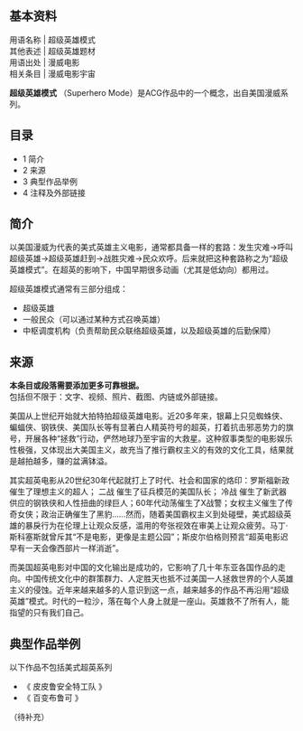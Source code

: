 **基本资料**  
---  
用语名称  |  超级英雄模式   
其他表述  |  超级英雄题材   
用语出处  |  漫威电影   
相关条目  |  漫威电影宇宙   
  
**超级英雄模式** （Superhero Mode）是ACG作品中的一个概念，出自美国漫威系列。

##  目录

  * 1  简介 
  * 2  来源 
  * 3  典型作品举例 
  * 4  注释及外部链接 

##  简介

以美国漫威为代表的美式英雄主义电影，通常都具备一样的套路：发生灾难→呼叫超级英雄→超级英雄赶到→战胜灾难→民众欢呼。后来就把这种套路称之为“超级英雄模式”。在超英的影响下，中国早期很多动画（尤其是低幼向）都用过。

超级英雄模式通常有三部分组成：

  * 超级英雄 
  * 一般民众（可以通过某种方式召唤英雄） 
  * 中枢调度机构（负责帮助民众联络超级英雄，以及超级英雄的后勤保障） 

##  来源

**本条目或段落需要添加更多可靠根据。**  
包括但不限于：文字、视频、照片、截图、内链或外部链接。

美国从上世纪开始就大拍特拍超级英雄电影。近20多年来，银幕上只见蜘蛛侠、蝙蝠侠、钢铁侠、美国队长等有显著白人精英符号的超英，打着抗击邪恶势力的旗号，开展各种“拯救”行动，俨然地球乃至宇宙的大救星。这种叙事类型的电影娱乐性极强，又体现出大美国主义，故充当了推行霸权主义的有效的文化工具，结果就是越拍越多，赚的盆满钵溢。

其实超英电影从20世纪30年代起就打上了时代、社会和国家的烙印：罗斯福新政催生了理想主义的超人；  二战  催生了征兵模范的美国队长；  冷战
催生了新武器供应的钢铁侠和人性扭曲的绿巨人；60年代动荡催生了X战警；女权主义催生了传奇女侠；政治正确催生了黑豹……然而，随着美国霸权主义到处碰壁，美式超级英雄的暴戾行为在伦理上让观众反感，滥用的夸张视效在审美上让观众疲劳。马丁·斯科塞斯就曾斥其“不是电影，更像是主题公园”；斯皮尔伯格则预言“超英电影迟早有一天会像西部片一样消逝”。

而美国超英电影对中国的文化输出是成功的，它影响了几十年东亚各国作品的走向。中国传统文化中的群策群力、人定胜天也抵不过美国一人拯救世界的个人英雄主义的侵蚀。近年来越来越多的人意识到这一点，越来越多的作品不再沿用“超级英雄”模式。时代的一粒沙，落在每个人身上就是一座山。英雄救不了所有人，能指望的只有我们自己。

##  典型作品举例

以下作品不包括美式超英系列

  * 《  皮皮鲁安全特工队  》 
  * 《  百变布鲁可  》 

（待补充）